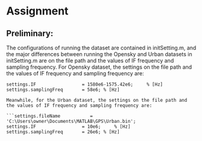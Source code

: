 # Assignment

## Preliminary:

The configurations of running the dataset are contained in initSetting.m, and the major differences between running the Opensky and Urban datasets in initSetting.m are on the file path and the values of IF frequency and sampling frequency. For Opensky dataset, the settings on the file path and the values of IF frequency and sampling frequency are:

```settings.fileName           = 'C:\Users\owner\Documents\MATLAB\GPS\Opensky.bin';
settings.IF                 = 1580e6-1575.42e6;     % [Hz]
settings.samplingFreq       = 58e6; % [Hz]

Meanwhile, for the Urban dataset, the settings on the file path and the values of IF frequency and sampling frequency are:

```settings.fileName           = 'C:\Users\owner\Documents\MATLAB\GPS\Urban.bin';
settings.IF                 = 10e6;     % [Hz]
settings.samplingFreq       = 26e6; % [Hz]

